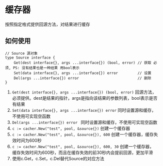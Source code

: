 # 缓存器
按照指定格式提供回源方法，对结果进行缓存

## 如何使用
```golang
// Source 源对象
type Source interface {
	Get(dest interface{}, args ...interface{}) (bool, error) // 获取 必须, PS: 没有结果也是一种结果 用bool表示
	Set(data interface{}, args ...interface{}) error         // 设置
	Del(args ...interface{}) error                           // 删除
}
```
1. ```Get(dest interface{}, args ...interface{}) (bool, error)``` 回源方法，必须提供。dest是结果的指针，args是指向该结果的参数列表，bool表示是否有结果
2. ```Set(data interface{}, args ...interface{}) error``` 同时设置源和缓存，不使用可实现空函数
3. ```Del(args ...interface{}) error ``` 同时设置源和缓存，不使用可实现空函数
4. ```c := cacher.New("test", pool, &source{})``` 创建一个缓存器
5. ```c := cacher.New("test", pool, &source{}), 600``` 创建一个缓存器，缓存失效时间为600秒
6. ```c := cacher.New("test", pool, &source{}), 600, 30``` 创建一个缓存器，缓存失效时间为600秒，而且在缓存失效的前30秒内会提前回源，更加平滑
7. 使用c.Get，c.Set，c.Del替代Source的对应方法
